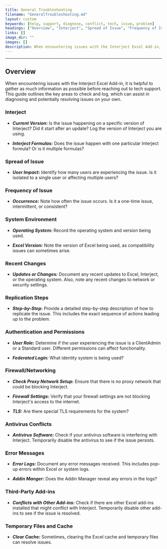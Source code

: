 ```yaml
---
title: General Troubleshooting
filename: "GeneralTroubleshooting.md"
layout: custom
keywords: [help, support, diagnose, conflict, tech, issue, problem]
headings: ["Overview", "Interject", "Spread of Issue", "Frequency of Issue", "System Environment", "Recent Changes", "Replication Steps", "Authentication and Permissions", "Firewall/Networking", "Antivirus Conflicts", "Error Messages", "Third-Party Add-ins", "Temporary Files and Cache"]
links: []
image_dir: ""
images: []
description: When encountering issues with the Interject Excel Add-in, it is helpful to gather as much information as possible before reaching out to tech support. This guide outlines the key areas to check and log, which can assist in diagnosing and potentially resolving issues on your own.
---
```

* * *

## Overview

When encountering issues with the Interject Excel Add-in, it is helpful to gather as much information as possible before reaching out to tech support. This guide outlines the key areas to check and log, which can assist in diagnosing and potentially resolving issues on your own.

### Interject

- **_Current Version:_** Is the issue happening on a specific version of Interject? Did it start after an update? Log the version of Interject you are using.

- **_Interject Formulas:_** Does the issue happen with one particular Interject formula? Or is it multiple formulas?

### Spread of Issue

- **_User Impact:_** Identify how many users are experiencing the issue. Is it isolated to a single user or affecting multiple users?

### Frequency of Issue

- **_Occurrence:_** Note how often the issue occurs. Is it a one-time issue, intermittent, or consistent?

### System Environment

- **_Operating System:_** Record the operating system and version being used.

- **_Excel Version:_** Note the version of Excel being used, as compatibility issues can sometimes arise.

### Recent Changes

- **_Updates or Changes:_** Document any recent updates to Excel, Interject, or the operating system. Also, note any recent changes to network or security settings.

### Replication Steps

- **_Step-by-Step:_** Provide a detailed step-by-step description of how to replicate the issue. This includes the exact sequence of actions leading up to the problem.

### Authentication and Permissions

- **_User Role:_** Determine if the user experiencing the issue is a ClientAdmin or a Standard user. Different permissions can affect functionality.

- **_Federated Login:_** What identity system is being used?

### Firewall/Networking

- **_Check Proxy Network Setup:_** Ensure that there is no proxy network that could be blocking Interject.

- **_Firewall Settings:_** Verify that your firewall settings are not blocking Interject's access to the internet.

- **_TLS:_** Are there special TLS requirements for the system?

### Antivirus Conflicts

- **_Antivirus Software:_** Check if your antivirus software is interfering with Interject. Temporarily disable the antivirus to see if the issue persists.

### Error Messages

- **_Error Logs:_** Document any error messages received. This includes pop-up errors within Excel or system logs.

- **_Addin Manger:_** Does the Addin Manager reveal any errors in the logs?

### Third-Party Add-ins

- **_Conflicts with Other Add-ins:_** Check if there are other Excel add-ins installed that might conflict with Interject. Temporarily disable other add-ins to see if the issue is resolved.

### Temporary Files and Cache

- **_Clear Cache:_** Sometimes, clearing the Excel cache and temporary files can resolve issues.
